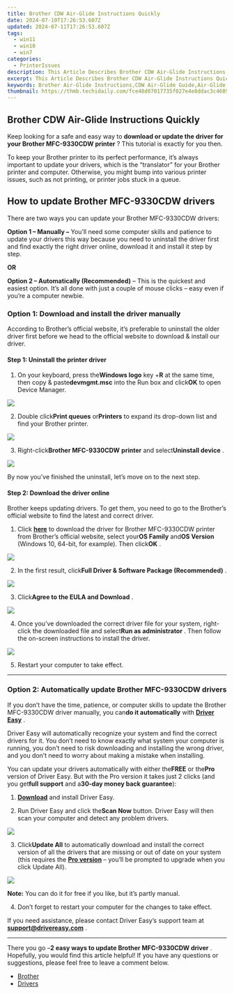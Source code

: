 ```yaml
---
title: Brother CDW Air-Glide Instructions Quickly
date: 2024-07-10T17:26:53.607Z
updated: 2024-07-11T17:26:53.607Z
tags:
  - win11
  - win10
  - win7
categories:
  - PrinterIssues
description: This Article Describes Brother CDW Air-Glide Instructions Quickly
excerpt: This Article Describes Brother CDW Air-Glide Instructions Quickly
keywords: Brother Air-Glide Instructions,CDW Air-Glide Guide,Air-Glide CDW Manual,Quickly Air-Glide Setup Guide,Brother Air-Glide Installation,Brother Air-Glide Operation Manual,Brother CDW Air-Glide Troubleshooting
thumbnail: https://thmb.techidaily.com/fce48d07017735f027e4e8ddac3c46895627ba76a949a72d045632207a784c01.jpg
---
```


## Brother CDW Air-Glide Instructions Quickly

 Keep looking for a safe and easy way to **download or update the driver for your Brother MFC-9330CDW printer** ? This tutorial is exactly for you then.

 To keep your Brother printer to its perfect performance, it’s always important to update your drivers, which is the “translator” for your Brother printer and computer. Otherwise, you might bump into various printer issues, such as not printing, or printer jobs stuck in a queue.

## How to update Brother MFC-9330CDW drivers

There are two ways you can update your Brother MFC-9330CDW drivers:

**Option 1 – Manually –** You’ll need some computer skills and patience to update your drivers this way because you need to uninstall the driver first and find exactly the right driver online, download it and install it step by step.

**OR**

**Option 2 – Automatically (Recommended)** – This is the quickest and easiest option. It’s all done with just a couple of mouse clicks – easy even if you’re a computer newbie.

### Option 1: Download and install the driver manually

 According to Brother’s official website, it’s preferable to uninstall the older driver first before we head to the official website to download & install our driver.

#### Step 1: Uninstall the printer driver

 1) On your keyboard, press the**Windows logo** key +**R** at the same time, then copy & paste**devmgmt.msc** into the Run box and click**OK** to open Device Manager.

![](https://images.drivereasy.com/wp-content/uploads/2019/10/image-116.png)

 2) Double click**Print queues** or**Printers** to expand its drop-down list and find your Brother printer.

![](https://images.drivereasy.com/wp-content/uploads/2019/10/image-118.png)

 3) Right-click**Brother MFC-9330CDW** **printer** and select**Uninstall device** .

![](https://images.drivereasy.com/wp-content/uploads/2019/10/image-119.png)

 By now you’ve finished the uninstall, let’s move on to the next step.

#### Step 2: Download the driver online

 Brother keeps updating drivers. To get them, you need to go to the Brother’s official website to find the latest and correct driver.

 1) Click [**here**](https://support.brother.com/g/b/downloadtop.aspx?c=us&lang=en&prod=mfc9330cdw%5Fus%5Feu%5Fas) to download the driver for Brother MFC-9330CDW printer from Brother’s official website, select your**OS Family** and**OS Version** (Windows 10, 64-bit, for example). Then click**OK** .

![](https://images.drivereasy.com/wp-content/uploads/2019/10/image-120.png)

 2) In the first result, click**Full Driver & Software Package (Recommended)** .

![](https://images.drivereasy.com/wp-content/uploads/2019/10/image-122.png)

 3) Click**Agree to the EULA and Download** .

![](https://images.drivereasy.com/wp-content/uploads/2019/10/Download.png)

 4) Once you’ve downloaded the correct driver file for your system, right-click the downloaded file and select**Run as administrator** . Then follow the on-screen instructions to install the driver.

![](https://images.drivereasy.com/wp-content/uploads/2019/10/image-127.png)

5) Restart your computer to take effect.

---

### Option 2: Automatically update Brother MFC-9330CDW drivers

 If you don’t have the time, patience, or computer skills to update the Brother MFC-9330CDW driver manually, you can**do it automatically** with **[Driver Easy](https://tools.techidaily.com/drivereasy/download/)**  .

 Driver Easy will automatically recognize your system and find the correct drivers for it. You don’t need to know exactly what system your computer is running, you don’t need to risk downloading and installing the wrong driver, and you don’t need to worry about making a mistake when installing.

 You can update your drivers automatically with either the**FREE** or the**Pro** version of Driver Easy. But with the Pro version it takes just 2 clicks (and you get**full support** and a**30-day money back guarantee**):

 1) **[Download](https://tools.techidaily.com/drivereasy/download/)**  and install Driver Easy.

 2) Run Driver Easy and click the**Scan Now** button. Driver Easy will then scan your computer and detect any problem drivers.

![](https://images.drivereasy.com/wp-content/uploads/2019/10/2019-09-24_10-03-23-3.png)

 3) Click**Update All** to automatically download and install the correct version of all the drivers that are missing or out of date on your system (this requires the **[Pro version](https://tools.techidaily.com/drivereasy/download/)**  – you’ll be prompted to upgrade when you click Update All).

![](https://images.drivereasy.com/wp-content/uploads/2019/10/image-126.png)

**Note:** You can do it for free if you like, but it’s partly manual.

 4) Don’t forget to restart your computer for the changes to take effect.

 If you need assistance, please contact Driver Easy’s support team at **[support@drivereasy.com](mailto:support@drivereasy.com)**  .

---

 There you go –**2 easy ways to update Brother MFC-9330CDW driver** . Hopefully, you would find this article helpful! If you have any questions or suggestions, please feel free to leave a comment below.

* [Brother](https://tools.techidaily.com/drivereasy/download/)
* [Drivers](https://tools.techidaily.com/drivereasy/download/)

<ins class="adsbygoogle"
     style="display:block"
     data-ad-format="autorelaxed"
     data-ad-client="ca-pub-7571918770474297"
     data-ad-slot="1223367746"></ins>



<ins class="adsbygoogle"
     style="display:block"
     data-ad-client="ca-pub-7571918770474297"
     data-ad-slot="8358498916"
     data-ad-format="auto"
     data-full-width-responsive="true"></ins>





